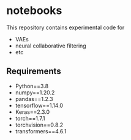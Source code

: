 # notebooks
This repository contains experimental code for
- VAEs
- neural collaborative filtering
- etc

## Requirements
- Python==3.8
- numpy==1.20.2
- pandas==1.2.3
- tensorflow==1.14.0
- Keras==2.3.0
- torch==1.7.1
- torchvision==0.8.2
- transformers==4.6.1
